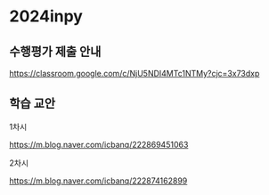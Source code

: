 # 2024inpy

## 수행평가 제출 안내 

https://classroom.google.com/c/NjU5NDI4MTc1NTMy?cjc=3x73dxp

## 학습 교안 

1차시 

https://m.blog.naver.com/icbanq/222869451063

2차시 

https://m.blog.naver.com/icbanq/222874162899
